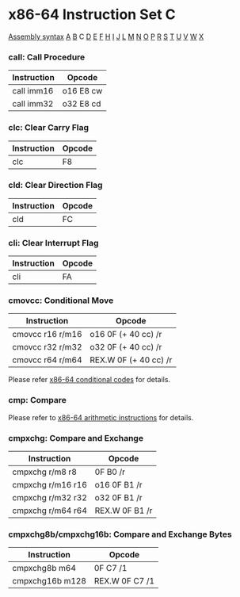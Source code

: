 x86-64 Instruction Set C
========================

[Assembly syntax](AssemblyX64.md)
[A](AssemblyX64A.md) [B](AssemblyX64B.md) C
[D](AssemblyX64D.md) [E](AssemblyX64E.md) [F](AssemblyX64F.md)
[H](AssemblyX64H.md) [I](AssemblyX64I.md) [J](AssemblyX64J.md)
[L](AssemblyX64L.md) [M](AssemblyX64M.md) [N](AssemblyX64N.md)
[O](AssemblyX64O.md) [P](AssemblyX64P.md) [R](AssemblyX64R.md)
[S](AssemblyX64S.md) [T](AssemblyX64T.md) [U](AssemblyX64U.md)
[V](AssemblyX64V.md) [W](AssemblyX64W.md) [X](AssemblyX64X.md)

### call: Call Procedure

| Instruction | Opcode     |
| ----------- | ---------- |
| call imm16  | o16 E8 cw  |
| call imm32  | o32 E8 cd  |

### clc: Clear Carry Flag

| Instruction | Opcode |
| ----------- | ------ |
| clc         | F8     |

### cld: Clear Direction Flag
| Instruction | Opcode |
| ----------- | ------ |
| cld         | FC     |

### cli: Clear Interrupt Flag

| Instruction | Opcode |
| ----------- | ------ |
| cli         | FA     |

### cmovcc: Conditional Move

| Instruction       | Opcode                |
| ----------------- | --------------------- |
| cmovcc r16 r/m16  | o16 0F (+ 40 cc) /r   |
| cmovcc r32 r/m32  | o32 0F (+ 40 cc) /r   |
| cmovcc r64 r/m64  | REX.W 0F (+ 40 cc) /r |

Please refer [x86-64 conditional codes](AssemblyX64.md#conditional-codes) for details.

### cmp: Compare

Please refer to [x86-64 arithmetic instructions](AssemblyX64Arith.md) for details.

### cmpxchg: Compare and Exchange

| Instruction       | Opcode             |
| ----------------- | ------------------ |
| cmpxchg r/m8 r8   | 0F B0 /r           |
| cmpxchg r/m16 r16 | o16 0F B1 /r       |
| cmpxchg r/m32 r32 | o32 0F B1 /r       |
| cmpxchg r/m64 r64 | REX.W 0F B1 /r     |

### cmpxchg8b/cmpxchg16b: Compare and Exchange Bytes

| Instruction     | Opcode         |
| --------------- | -------------- |
| cmpxchg8b m64   | 0F C7 /1       |
| cmpxchg16b m128 | REX.W 0F C7 /1 |
